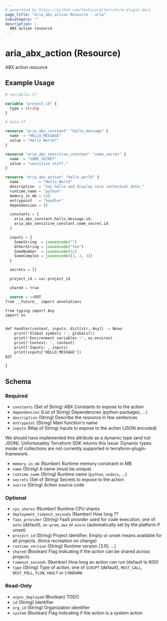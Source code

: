 ```yaml
---
# generated by https://github.com/hashicorp/terraform-plugin-docs
page_title: "aria_abx_action Resource - aria"
subcategory: ""
description: |-
  ABX action resource
---
```


# aria_abx_action (Resource)

ABX action resource

## Example Usage

```terraform
# variables.tf

variable "project_id" {
  type = string
}

# main.tf

resource "aria_abx_constant" "hello_message" {
  name  = "HELLO_MESSAGE"
  value = "Hello World!"
}

resource "aria_abx_sensitive_constant" "some_secret" {
  name  = "SOME_SECRET"
  value = "sensitive stuff."
}

resource "aria_abx_action" "hello_world" {
  name         = "Hello World"
  description  = "Say hello and display nice contextual data."
  runtime_name = "python"
  memory_in_mb = 128
  entrypoint   = "handler"
  dependencies = []

  constants = [
    aria_abx_constant.hello_message.id,
    aria_abx_sensitive_constant.some_secret.id
  ]

  inputs = {
    SomeString  = jsonencode("")
    OtherString = jsonencode("foo")
    SomeNumber  = jsonencode(42)
    SomeComplex = jsonencode([1, 2, 3])
  }

  secrets = []

  project_id = var.project_id

  shared = true

  source = <<EOT
from __future__ import annotations

from typing import Any
import os


def handler(context, inputs: dict[str, Any]) -> None:
    print('Global symbols :', globals())
    print('Environment variables :', os.environ)
    print('Context: ', context)
    print('Inputs: , inputs)
    print(inputs['HELLO_MESSAGE'])
EOT

}
```

<!-- schema generated by tfplugindocs -->
## Schema

### Required

- `constants` (Set of String) ABX Constants to expose to the action
- `dependencies` (List of String) Dependencies (python packages, ...)
- `description` (String) Describe the resource in few sentences
- `entrypoint` (String) Main function's name
- `inputs` (Map of String) Inputs to expose to the action (JSON encoded)

We should have implemented this attribute as a dynamic type (and not JSON).
Unfortunately Terraform SDK returns this issue:
Dynamic types inside of collections are not currently supported in terraform-plugin-framework.
- `memory_in_mb` (Number) Runtime memory constraint in MB
- `name` (String) A name (must be unique)
- `runtime_name` (String) Runtime name (`python`, `nodejs`, ...)
- `secrets` (Set of String) Secrets to expose to the action
- `source` (String) Action source code

### Optional

- `cpu_shares` (Number) Runtime CPU shares
- `deployment_timeout_seconds` (Number) How long ??
- `faas_provider` (String) FaaS provider used for code execution, one of `auto` (default), `on-prem`, `aws` or `azure` (automatically set by the platform if unset)
- `project_id` (String) Project identifier. Empty or unset means available for all projects. (force recreation on change)
- `runtime_version` (String) Runtime version (3.10, ...)
- `shared` (Boolean) Flag indicating if the action can be shared across projects
- `timeout_seconds` (Number) How long an action can run (default to 600)
- `type` (String) Type of action, one of `SCRIPT` (default), `REST_CALL`, `REST_POLL`, `FLOW`, `VAULT` or `CYBERARK`

### Read-Only

- `async_deployed` (Boolean) TODO
- `id` (String) Identifier
- `org_id` (String) Organization identifier
- `system` (Boolean) Flag indicating if the action is a system action
